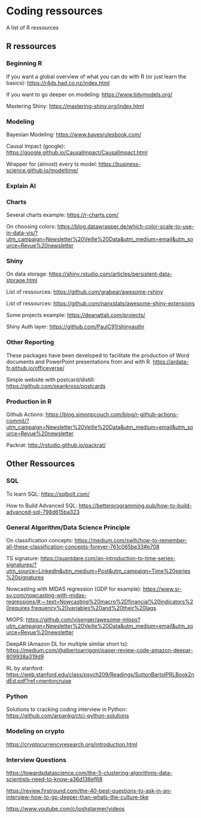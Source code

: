 # Coding ressources
A list of R ressources

## R ressources

### Beginning R
If you want a global overview of what you can do with R (or just learn the basics):
https://r4ds.had.co.nz/index.html

If you want to go deeper on modeling:
https://www.tidymodels.org/

Mastering Shiny:
https://mastering-shiny.org/index.html

### Modeling

Bayesian Modeling:
https://www.bayesrulesbook.com/

Causal Impact (google):
https://google.github.io/CausalImpact/CausalImpact.html

Wrapper for (almost) every ts model:
https://business-science.github.io/modeltime/

### Explain AI


### Charts
Several charts example:
https://r-charts.com/

On choosing colors:
https://blog.datawrapper.de/which-color-scale-to-use-in-data-vis/?utm_campaign=Newsletter%20Veille%20Data&utm_medium=email&utm_source=Revue%20newsletter

### Shiny

On data storage:
https://shiny.rstudio.com/articles/persistent-data-storage.html

List of ressources:
https://github.com/grabear/awesome-rshiny

List of ressources:
https://github.com/nanxstats/awesome-shiny-extensions

Some projects example:
https://deanattali.com/projects/

Shiny Auth layer:
https://github.com/PaulC91/shinyauthr

### Other Reporting

These packages have been developed to facilitate the production of Word documents and PowerPoint presentations from and with R.
https://ardata-fr.github.io/officeverse/

Simple website with postcard/distill:
https://github.com/seankross/postcards

### Production in R

Github Actions:
https://blog.simonpcouch.com/blog/r-github-actions-commit/?utm_campaign=Newsletter%20Veille%20Data&utm_medium=email&utm_source=Revue%20newsletter

Packrat:
http://rstudio.github.io/packrat/

## Other Ressources

### SQL
To learn SQL:
https://sqlbolt.com/

How to Build Advanced SQL:
https://betterprogramming.pub/how-to-build-advanced-sql-798d615ba323

### General Algorithm/Data Science Principle
On classification concepts:
https://medium.com/swlh/how-to-remember-all-these-classification-concepts-forever-761c065be33#e708

TS signature:
https://quantdare.com/an-introduction-to-time-series-signatures/?utm_source=LinkedIn&utm_medium=Post&utm_campaign=Time%20series%20signatures

Nowcasting with MIDAS regression (GDP for example):
https://www.sr-sv.com/nowcasting-with-midas-regressions/#:~:text=Nowcasting%20macro%2Dfinancial%20indicators%20requires,frequency%20variables%20and%20their%20lags.

MlOPS:
https://github.com/visenger/awesome-mlops?utm_campaign=Newsletter%20Veille%20Data&utm_medium=email&utm_source=Revue%20newsletter

DeepAR (Amazon DL for multiple similar short ts):
https://medium.com/@albertoarrigoni/paper-review-code-amazon-deepar-809938a319d9

RL by stanford:
https://web.stanford.edu/class/psych209/Readings/SuttonBartoIPRLBook2ndEd.pdf?ref=mentorcruise

### Python

Solutions to cracking coding interview in Python:
https://github.com/arpankg/ctci-python-solutions

### Modeling on crypto
https://cryptocurrencyresearch.org/introduction.html

### Interview Questions

https://towardsdatascience.com/the-5-clustering-algorithms-data-scientists-need-to-know-a36d136ef68

https://review.firstround.com/the-40-best-questions-to-ask-in-an-interview-how-to-go-deeper-than-whats-the-culture-like

https://www.youtube.com/c/joshstarmer/videos
